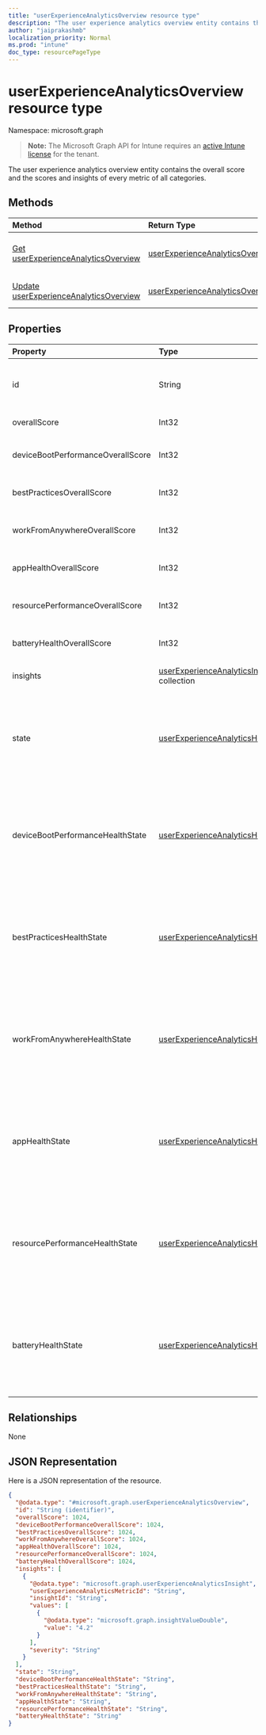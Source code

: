```yaml
---
title: "userExperienceAnalyticsOverview resource type"
description: "The user experience analytics overview entity contains the overall score and the scores and insights of every metric of all categories."
author: "jaiprakashmb"
localization_priority: Normal
ms.prod: "intune"
doc_type: resourcePageType
---
```


# userExperienceAnalyticsOverview resource type

Namespace: microsoft.graph

> **Note:** The Microsoft Graph API for Intune requires an [active Intune license](https://go.microsoft.com/fwlink/?linkid=839381) for the tenant.

The user experience analytics overview entity contains the overall score and the scores and insights of every metric of all categories.

## Methods
|Method|Return Type|Description|
|:---|:---|:---|
|[Get userExperienceAnalyticsOverview](../api/intune-devices-userexperienceanalyticsoverview-get.md)|[userExperienceAnalyticsOverview](../resources/intune-devices-userexperienceanalyticsoverview.md)|Read properties and relationships of the [userExperienceAnalyticsOverview](../resources/intune-devices-userexperienceanalyticsoverview.md) object.|
|[Update userExperienceAnalyticsOverview](../api/intune-devices-userexperienceanalyticsoverview-update.md)|[userExperienceAnalyticsOverview](../resources/intune-devices-userexperienceanalyticsoverview.md)|Update the properties of a [userExperienceAnalyticsOverview](../resources/intune-devices-userexperienceanalyticsoverview.md) object.|

## Properties
|Property|Type|Description|
|:---|:---|:---|
|id|String|The unique identifier of the user experience analytics overview. Supports: $select, $OrderBy. Read-only.|
|overallScore|Int32|The user experience analytics overall score.|
|deviceBootPerformanceOverallScore|Int32|The user experience analytics device boot performance overall score.|
|bestPracticesOverallScore|Int32|The user experience analytics best practices overall score.|
|workFromAnywhereOverallScore|Int32|The user experience analytics Work From Anywhere overall score.|
|appHealthOverallScore|Int32|The user experience analytics app health overall score.|
|resourcePerformanceOverallScore|Int32|The user experience analytics resource performance overall score.|
|batteryHealthOverallScore|Int32|The user experience analytics battery health overall score.|
|insights|[userExperienceAnalyticsInsight](../resources/intune-devices-userexperienceanalyticsinsight.md) collection|The user experience analytics insights. Read-only.|
|state|[userExperienceAnalyticsHealthState](../resources/intune-devices-userexperienceanalyticshealthstate.md)|The current health state of the user experience analytics overview. Possible values are: `unknown`, `insufficientData`, `needsAttention`, `meetingGoals`, `unknownFutureValue`.|
|deviceBootPerformanceHealthState|[userExperienceAnalyticsHealthState](../resources/intune-devices-userexperienceanalyticshealthstate.md)|The current health state of the user experience analytics 'BootPerformance' category. Possible values are: `unknown`, `insufficientData`, `needsAttention`, `meetingGoals`, `unknownFutureValue`.|
|bestPracticesHealthState|[userExperienceAnalyticsHealthState](../resources/intune-devices-userexperienceanalyticshealthstate.md)|The current health state of the user experience analytics 'BestPractices' category. Possible values are: `unknown`, `insufficientData`, `needsAttention`, `meetingGoals`, `unknownFutureValue`.|
|workFromAnywhereHealthState|[userExperienceAnalyticsHealthState](../resources/intune-devices-userexperienceanalyticshealthstate.md)|The current health state of the user experience analytics 'WorkFromAnywhere' category. Possible values are: `unknown`, `insufficientData`, `needsAttention`, `meetingGoals`, `unknownFutureValue`.|
|appHealthState|[userExperienceAnalyticsHealthState](../resources/intune-devices-userexperienceanalyticshealthstate.md)|The current health state of the user experience analytics 'BestPractices' category. Possible values are: `unknown`, `insufficientData`, `needsAttention`, `meetingGoals`, `unknownFutureValue`.|
|resourcePerformanceHealthState|[userExperienceAnalyticsHealthState](../resources/intune-devices-userexperienceanalyticshealthstate.md)|The current health state of the user experience analytics 'ResourcePerformance' category. Possible values are: `unknown`, `insufficientData`, `needsAttention`, `meetingGoals`, `unknownFutureValue`.|
|batteryHealthState|[userExperienceAnalyticsHealthState](../resources/intune-devices-userexperienceanalyticshealthstate.md)|The current health state of the user experience analytics 'BatteryHealth' category. Possible values are: `unknown`, `insufficientData`, `needsAttention`, `meetingGoals`, `unknownFutureValue`.|

## Relationships
None

## JSON Representation
Here is a JSON representation of the resource.
<!-- {
  "blockType": "resource",
  "keyProperty": "id",
  "@odata.type": "microsoft.graph.userExperienceAnalyticsOverview"
}
-->
``` json
{
  "@odata.type": "#microsoft.graph.userExperienceAnalyticsOverview",
  "id": "String (identifier)",
  "overallScore": 1024,
  "deviceBootPerformanceOverallScore": 1024,
  "bestPracticesOverallScore": 1024,
  "workFromAnywhereOverallScore": 1024,
  "appHealthOverallScore": 1024,
  "resourcePerformanceOverallScore": 1024,
  "batteryHealthOverallScore": 1024,
  "insights": [
    {
      "@odata.type": "microsoft.graph.userExperienceAnalyticsInsight",
      "userExperienceAnalyticsMetricId": "String",
      "insightId": "String",
      "values": [
        {
          "@odata.type": "microsoft.graph.insightValueDouble",
          "value": "4.2"
        }
      ],
      "severity": "String"
    }
  ],
  "state": "String",
  "deviceBootPerformanceHealthState": "String",
  "bestPracticesHealthState": "String",
  "workFromAnywhereHealthState": "String",
  "appHealthState": "String",
  "resourcePerformanceHealthState": "String",
  "batteryHealthState": "String"
}
```
